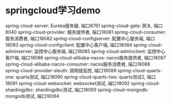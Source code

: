 # springcloud学习demo

spring-cloud-server: Eureka服务器, 端口8761
spring-cloud-gate:   网关, 端口8040
spring-cloud-provider: 服务提供者, 端口18081
spring-cloud-consumer: 服务消费者, 端口18082
spring-cloud-configserver: 配置中心服务端, 端口18083
spring-cloud-configclient: 配置中心客户端, 端口18084
spring-cloud-adminserver: 监控中心服务端, 端口18085
spring-cloud-adminclient: 监控中心客户端, 端口18086
spring-cloud-alibaba-nacos: nacos服务提供者, 端口18087
spring-cloud-alibaba-nacos-consumer: nacos服务消费者, 端口18088
spring-cloud-provider-sleuth: 调用链监控, 端口18089
spring-cloud-quarts-one: quarts测试, 端口18090
spring-cloud-quarts-two: quarts测试2, 端口18091
spring-cloud-websocket: websocket测试, 端口18092
spring-cloud-shardingjdbc: shardingjdbc测试, 端口18093
spring-cloud-mongodb: mongodb测试, 端口18094